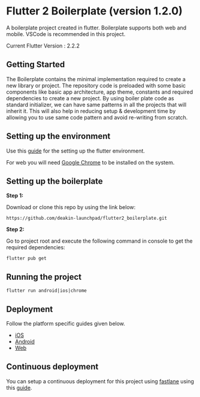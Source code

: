 # Flutter 2 Boilerplate (version 1.2.0)

A boilerplate project created in flutter. Boilerplate supports both web and mobile. VSCode is recommended in this project.

Current Flutter Version : 2.2.2 

## Getting Started

The Boilerplate contains the minimal implementation required to create a new library or project. The repository code is preloaded with some basic components like basic app architecture, app theme, constants and required dependencies to create a new project. By using boiler plate code as standard initializer, we can have same patterns in all the projects that will inherit it. This will also help in reducing setup & development time by allowing you to use same code pattern and avoid re-writing from scratch.

## Setting up the environment

Use this [guide](https://flutter.dev/docs/get-started/install) for the setting up the flutter environment.

For web you will need [Google Chrome](https://www.google.com.au/intl/en_au/chrome/) to be installed on the system.

## Setting up the boilerplate

**Step 1:**

Download or clone this repo by using the link below:

```
https://github.com/deakin-launchpad/flutter2_boilerplate.git
```
**Step 2:**

Go to project root and execute the following command in console to get the required dependencies: 

```
flutter pub get 
```
## Running the project

```
flutter run android|ios|chrome
```

## Deployment

Follow the platform specific guides given below.

- [iOS](https://flutter.dev/docs/deployment/ios)
- [Android](https://flutter.dev/docs/deployment/android)
- [Web](https://flutter.dev/docs/deployment/web)

## Continuous deployment

You can setup a continuous deployment for this project using [fastlane](https://docs.fastlane.tools/) using this [guide](https://flutter.dev/docs/deployment/cd).